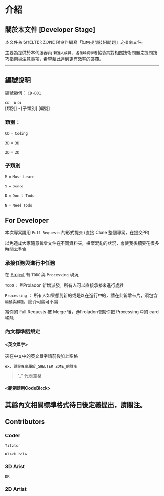 # 介紹
## 關於本文件 [Developer Stage]
本文件為 SHELTER ZONE 所協作編寫「如何提問技術問題」之指南文件。

主要為提供於本伺服器內 `新進人成員`、`各領域初學者`協助其對相關技術問題之提問技巧指南與注意事項，希望藉此達到更有效率的答覆。

---
## 編號說明
編號範例： `CD-D01`

`CD` - `D` `01` <br>
[類別] - [子類別] [編號]

### 類別：
`CD` = `Coding`

`3D` = `3D`

`2D` = `2D`

### 子類別
`M` = `Must Learn`

`S` = `Sence`

`D` = `Don't Todo`

`N` = `Need Todo`


## For Developer
本次專案請用 `Pull Requests` 的形式提交 (直接 Clone 整個專案，在提交PR)

以免造成大家隨意新增文件在不同資料夾，檔案混亂的狀況，會使我後續要花很多時間去整合


### 承接任務與進行中任務
在 [Project](https://github.com/SHELTER-ZONE/Ask-Questions-Guide-Project/projects) 有 `TODO` 與 `Processing` 現況

`TODO`： @Proladon 新增派發，所有人可以直接承接來進行處裡

`Processing` ： 所有人如果想到新的或是以在進行中的，請在此新增卡片，須包含`編號`與`標題`，簡介可寫可不寫

當你的 Pull Requests 被 Merge 後，@Proladon會幫你把 Processing 中的 card 移除


### 內文標準語規定
#### <英文單字>
夾在中文中的英文單字請前後加上空格
```
ex. 這份專案屬於_SHELTER ZONE_的財產
```
> "_" 代表空格

#### <範例請用CodeBlock>


其餘內文相關標準格式待日後定義提出，請關注。
---
## Contributors
### Coder
`Titzton`

`Black hole`
### 3D Arist
`DK`
### 2D Artist
